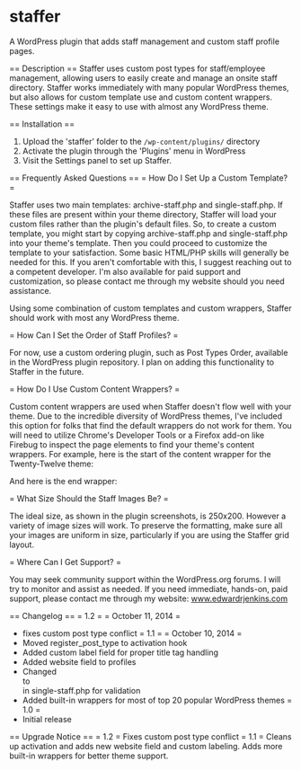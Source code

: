 staffer
=======

A WordPress plugin that adds staff management and custom staff profile pages.

== Description ==
Staffer uses custom post types for staff/employee management, allowing users to easily create and manage an onsite staff directory. Staffer works immediately with many popular WordPress themes, but also allows for custom template use and custom content wrappers. These settings make it easy to use with almost any WordPress theme.

== Installation ==
1. Upload the \'staffer\' folder to the `/wp-content/plugins/` directory
2. Activate the plugin through the \'Plugins\' menu in WordPress
3. Visit the Settings panel to set up Staffer.

== Frequently Asked Questions ==
= How Do I Set Up a Custom Template? =

Staffer uses two main templates: archive-staff.php and single-staff.php. If these files are present within your theme directory, Staffer will load your custom files rather than the plugin's default files. So, to create a custom template, you might start by copying archive-staff.php and single-staff.php into your theme's template. Then you could proceed to customize the template to your satisfaction. Some basic HTML/PHP skills will generally be needed for this. If you aren't comfortable with this, I suggest reaching out to a competent developer. I'm also available for paid support and customization, so please contact me through my website should you need assistance.

Using some combination of custom templates and custom wrappers, Staffer should work with most any WordPress theme.

= How Can I Set the Order of Staff Profiles? =

For now, use a custom ordering plugin, such as Post Types Order, available in the WordPress plugin repository. I plan on adding this functionality to Staffer in the future.

= How Do I Use Custom Content Wrappers? =

Custom content wrappers are used when Staffer doesn't flow well with your theme. Due to the incredible diversity of WordPress themes, I've included this option for folks that find the default wrappers do not work for them. You will need to utilize Chrome's Developer Tools or a Firefox add-on like Firebug to inspect the page elements to find your theme's content wrappers. For example, here is the start of the content wrapper for the Twenty-Twelve theme:

<code><div id="primary" class="site-content"><div id="content" role="main"></code>

And here is the end wrapper:

<code></div></div></code>

= What Size Should the Staff Images Be? =

The ideal size, as shown in the plugin screenshots, is 250x200. However a variety of image sizes will work. To preserve the formatting, make sure all your images are uniform in size, particularly if you are using the Staffer grid layout.

= Where Can I Get Support? =

You may seek community support within the WordPress.org forums. I will try to monitor and assist as needed. If you need immediate, hands-on, paid support, please contact me through my website: www.edwardrjenkins.com

== Changelog ==
= 1.2 =
= October 11, 2014 =
* fixes custom post type conflict
= 1.1 =
= October 10, 2014 =
* Moved register_post_type to activation hook
* Added custom label field for proper title tag handling
* Added website field to profiles
* Changed <section> to <div> in single-staff.php for validation
* Added built-in wrappers for most of top 20 popular WordPress themes
= 1.0 =
* Initial release

== Upgrade Notice ==
= 1.2 =
Fixes custom post type conflict
= 1.1 =
Cleans up activation and adds new website field and custom labeling. Adds more built-in wrappers for better theme support.
